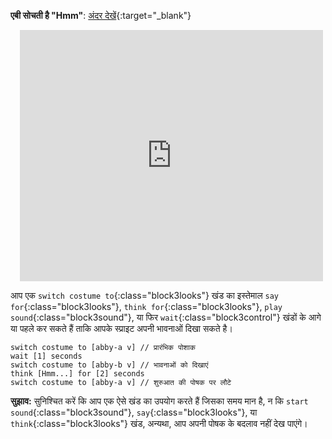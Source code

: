 **एबी सोचती है "Hmm"**: [अंदर देखें](https://scratch.mit.edu/projects/498767227/editor){:target="_blank"}
<div class="scratch-preview" style="margin-left: 15px;">
  <iframe allowtransparency="true" width="485" height="402" src="https://scratch.mit.edu/projects/embed/498767227/?autostart=false" frameborder="0"></iframe>
</div>

आप एक `switch costume to`{:class="block3looks"} खंड का इस्तेमाल `say for`{:class="block3looks"}, `think for`{:class="block3looks"}, `play sound`{:class="block3sound"}, या फिर `wait`{:class="block3control"} खंडों के आगे या पहले कर सकते हैं ताकि आपके स्प्राइट अपनी भावनाओं दिखा सकते है।

```blocks3
switch costume to [abby-a v] // प्रारंभिक पोशाक
wait [1] seconds
switch costume to [abby-b v] // भावनाओं को दिखाएं
think [Hmm...] for [2] seconds
switch costume to [abby-a v] // शुरुआत की पोषक पर लौटे
```

**सुझाव:** सुनिश्चित करें कि आप एक ऐसे खंड का उपयोग करते हैं जिसका समय मान है, न कि `start sound`{:class="block3sound"}, `say`{:class="block3looks"}, या `think`{:class="block3looks"} खंड, अन्यथा, आप अपनी पोषक के बदलाव नहीं देख पाएंगे।

